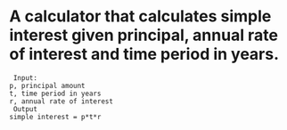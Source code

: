# A calculator that calculates simple interest given principal, annual rate of interest and time period in years.
```
 Input:
p, principal amount
t, time period in years
r, annual rate of interest
 Output
simple interest = p*t*r
```


